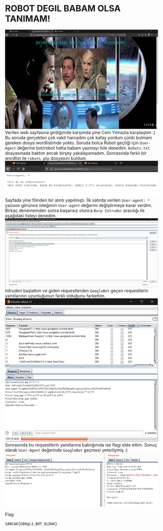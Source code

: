 # ROBOT DEGIL BABAM OLSA TANIMAM!
![](1.png)
Verilen web sayfasına girdiğimde karşımda yine Cem Yılmazla karşılaştım :) Bu soruda gerçekten çok vakit harcadım çok kafay yordum çünki bulmam gereken dosya wordlistimde yoktu. Soruda bolca Robot geçtiği için `User-Agent` değerine bot/robot hatta babam yazmayı bile denedim. `Robots.txt` dosyasınada baktım ancak birşey yakalayamadım. Sonrasında farklı bir wordlist ile `robots.php` dosyasını buldum.
![](2.png)
Sayfada yine filmden bir alıntı yapılmıştı. İlk satırda verilen `User-agent: *` yazısını görünce isteğimin `User-agent` değerini değiştirmeye karar verdim. Birkaç denememden sonra başarısız olunca `Burp Intruder` aracılığı ile aşağıdaki listeyi denedim.
![](3.png)
Intruderi başlattım ve giden requestlerden `GoogleBot` geçen requestlerin yanıtlarının uzunluğunun farklı olduğunu farkettim.
![](4.png)
Sonrasında bu requestlerin yanıtlarına baktığımda ise flagi elde ettim. Sonuç olarak `User-Agent` değerinde `GoogleBot` geçmesi yeterliymiş :)
![](5.png)

Flag
```
SANCAK{G00gL3_B0T_0LDUK}
```